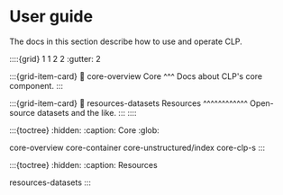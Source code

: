 # User guide

The docs in this section describe how to use and operate CLP.

::::{grid} 1 1 2 2
:gutter: 2

:::{grid-item-card}
:link: core-overview
Core
^^^
Docs about CLP's core component.
:::

:::{grid-item-card}
:link: resources-datasets
Resources
^^^^^^^^^^^^
Open-source datasets and the like.
:::
::::

:::{toctree}
:hidden:
:caption: Core
:glob:

core-overview
core-container
core-unstructured/index
core-clp-s
:::

:::{toctree}
:hidden:
:caption: Resources

resources-datasets
:::
